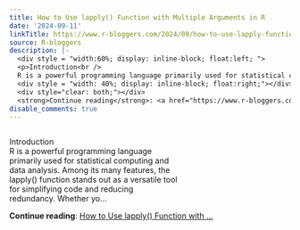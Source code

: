 ```yaml
---
title: How to Use lapply() Function with Multiple Arguments in R
date: '2024-09-11'
linkTitle: https://www.r-bloggers.com/2024/09/how-to-use-lapply-function-with-multiple-arguments-in-r/
source: R-bloggers
description: |-
  <div style = "width:60%; display: inline-block; float:left; ">
  <p>Introduction<br />
  R is a powerful programming language primarily used for statistical computing and data analysis. Among its many features, the lapply() function stands out as a versatile tool for simplifying code and reducing redundancy. Whether yo...</p></div>
  <div style = "width: 40%; display: inline-block; float:right;"></div>
  <div style="clear: both;"></div>
  <strong>Continue reading</strong>: <a href="https://www.r-bloggers.com/2024/09/how-to-use-lapply-function-with-multiple-arguments-in-r/">How to Use lapply() Function with  ...
disable_comments: true
---
```

<div style = "width:60%; display: inline-block; float:left; ">
<p>Introduction<br />
R is a powerful programming language primarily used for statistical computing and data analysis. Among its many features, the lapply() function stands out as a versatile tool for simplifying code and reducing redundancy. Whether yo...</p></div>
<div style = "width: 40%; display: inline-block; float:right;"></div>
<div style="clear: both;"></div>
<strong>Continue reading</strong>: <a href="https://www.r-bloggers.com/2024/09/how-to-use-lapply-function-with-multiple-arguments-in-r/">How to Use lapply() Function with  ...